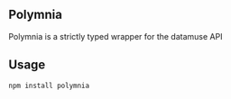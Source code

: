Polymnia
---

Polymnia is a strictly typed wrapper for the datamuse API

Usage
---

```
npm install polymnia
```


